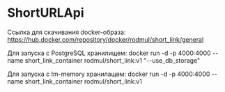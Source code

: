 # ShortURLApi

Ссылка для скачивания docker-образа: https://hub.docker.com/repository/docker/rodmul/short_link/general

Для запуска с PostgreSQL хранилищем: docker run -d -p 4000:4000 --name short_link_container rodmul/short_link:v1 "--use_db_storage"

Для запуска с Im-memory хранилащем: docker run -d -p 4000:4000 --name short_link_container rodmul/short_link:v1
